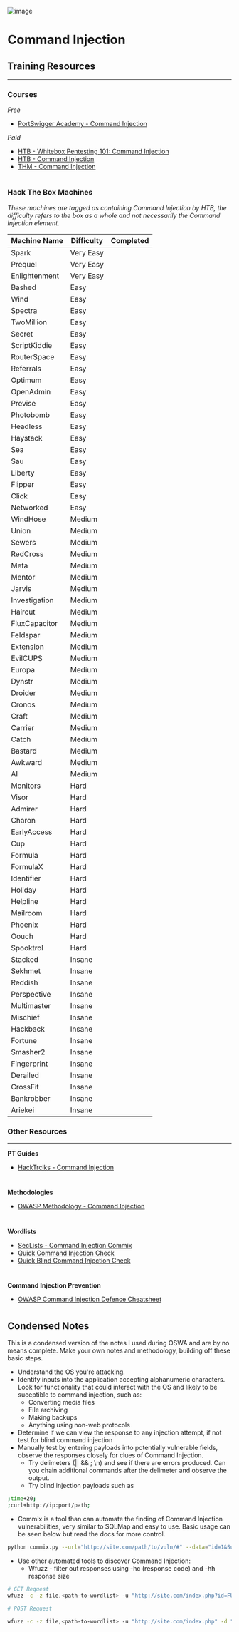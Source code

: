 ![image](https://github.com/user-attachments/assets/8baebb77-9b9e-4876-9547-a20fb8efa7b8)

# Command Injection

## Training Resources
---

### Courses

*Free*
- [PortSwigger Academy - Command Injection](https://portswigger.net/web-security/os-command-injection)

*Paid*
- [HTB - Whitebox Pentesting 101: Command Injection](https://academy.hackthebox.com/course/preview/whitebox-pentesting-101-command-injection)
- [HTB - Command Injection](https://academy.hackthebox.com/course/preview/command-injections)
- [THM - Command Injection](https://tryhackme.com/r/room/oscommandinjection)

#

### Hack The Box Machines
*These machines are tagged as containing Command Injection by HTB, the difficulty refers to the box as a whole and not necessarily the Command Injection element.*

| Machine Name | Difficulty | Completed |
| -- | -- | -- |
| Spark | Very Easy | |
| Prequel | Very Easy | |
| Enlightenment | Very Easy | |
| Bashed | Easy | |
| Wind | Easy | |
| Spectra | Easy | |
| TwoMillion | Easy | |
| Secret | Easy | |
| ScriptKiddie | Easy | |
| RouterSpace | Easy | |
| Referrals | Easy | |
| Optimum | Easy | |
| OpenAdmin | Easy | |
| Previse | Easy | |
| Photobomb | Easy | |
| Headless | Easy | |
| Haystack | Easy | |
| Sea | Easy | |
| Sau | Easy | |
| Liberty | Easy | |
| Flipper | Easy | |
| Click | Easy | |
| Networked | Easy | |
| WindHose | Medium | |
| Union | Medium | |
| Sewers | Medium | |
| RedCross | Medium | |
| Meta | Medium | |
| Mentor | Medium | |
| Jarvis | Medium | |
| Investigation | Medium | |
| Haircut | Medium | |
| FluxCapacitor | Medium | |
| Feldspar | Medium | |
| Extension | Medium | |
| EvilCUPS | Medium | |
| Europa | Medium | |
| Dynstr | Medium | |
| Droider | Medium | |
| Cronos | Medium | |
| Craft | Medium | |
| Carrier | Medium | |
| Catch | Medium | |
| Bastard | Medium | |
| Awkward | Medium | |
| AI | Medium | |
| Monitors | Hard | |
| Visor | Hard | |
| Admirer | Hard | |
| Charon | Hard | |
| EarlyAccess | Hard | |
| Cup | Hard | |
| Formula | Hard | |
| FormulaX | Hard | |
| Identifier | Hard | |
| Holiday | Hard | |
| Helpline | Hard | |
| Mailroom | Hard | |
| Phoenix | Hard | |
| Oouch | Hard | |
| Spooktrol | Hard | |
| Stacked | Insane | |
| Sekhmet | Insane | |
| Reddish | Insane | |
| Perspective | Insane | |
| Multimaster | Insane | |
| Mischief | Insane | |
| Hackback | Insane | |
| Fortune | Insane | |
| Smasher2 | Insane | |
| Fingerprint | Insane | |
| Derailed | Insane | |
| CrossFit | Insane | |
| Bankrobber | Insane | |
| Ariekei | Insane | |


### Other Resources
---
**PT Guides**
- [HackTrciks - Command Injection](https://book.hacktricks.wiki/en/pentesting-web/command-injection.html)
#
**Methodologies**
- [OWASP Methodology - Command Injection](https://owasp.org/www-project-web-security-testing-guide/stable/4-Web_Application_Security_Testing/07-Input_Validation_Testing/12-Testing_for_Command_Injection)
#
**Wordlists**
- [SecLists - Command Injection Commix](https://github.com/danielmiessler/SecLists/blob/master/Fuzzing/command-injection-commix.txt)
- [Quick Command Injection Check](https://github.com/ThomasRose23/Wordlists_and_Payloads/blob/main/Web_App/simple_command_injection)
- [Quick Blind Command Injection Check](https://github.com/ThomasRose23/Wordlists_and_Payloads/blob/main/Web_App/simple_blind_command_injection)
#
**Command Injection Prevention**
- [OWASP Command Injection Defence Cheatsheet](https://cheatsheetseries.owasp.org/cheatsheets/OS_Command_Injection_Defense_Cheat_Sheet.html)
#


## Condensed Notes
This is a condensed version of the notes I used during OSWA and are by no means complete. Make your own notes and methodology, building off these basic steps. 

- Understand the OS you're attacking.
- Identify inputs into the application accepting alphanumeric characters. Look for functionality that could interact with the OS and likely to be suceptible to command injection, such as:
  - Converting media files
  - File archiving
  - Making backups
  - Anything using non-web protocols
- Determine if we can view the response to any injection attempt, if not test for blind command injection  
- Manually test by entering payloads into potentially vulnerable fields, observe the responses closely for clues of Command Injection. 
  - Try delimeters (|| && ; \n) and see if there are errors produced. Can you chain additional commands after the delimeter and observe the output. 
  - Try blind injection payloads such as
```bash
;time+20;
;curl+http://ip:port/path;
```
- Commix is a tool than can automate the finding of Command Injection vulnerabilities, very similar to SQLMap and easy to use. Basic usage can be seen below but read the docs for more control.
```bash
python commix.py --url="http://site.com/path/to/vuln/#" --data="id=1&Submit=submit" --cookie="PHPSESSID=nq30op434117mo7o2oe5bl7is4"
```
- Use other automated tools to discover Command Injection:
  - Wfuzz - filter out responses using -hc (response code) and -hh response size
```bash
# GET Request
wfuzz -c -z file,<path-to-wordlist> -u "http://site.com/index.php?id=FUZZ"

# POST Request

wfuzz -c -z file,<path-to-wordlist> -u "http://site.com/index.php" -d "id=FUZZ"
```
